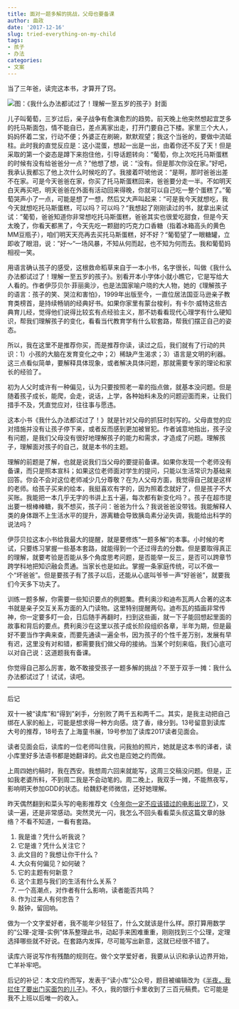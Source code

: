 ```yaml
---
title: 面对一题多解的挑战，父母也要备课
author: 曲政
date: '2017-12-16'
slug: tried-everything-on-my-child
tags:
- 孩子
- 办法
categories:
- 文案
---
```

当了三年爸，读完这本书，才算开了窍。

![图：《我什么办法都试过了！理解一至五岁的孩子》封面](https://tva1.sinaimg.cn/large/006tNbRwly1g9qq76tihrj30ty13ehdt.jpg)

儿子叫葡萄，三岁过后，亲子战争有愈演愈烈的趋势。前天晚上他突然想起宜芝多的托马斯面包，情不能自已，差点离家出走，打开门要自己下楼。家里三个大人，妈妈怀着二宝，行动不便；外婆正在刷碗，默默观望；我这个当爸的，要做中流砥柱。此时我的直觉反应是：这小混蛋，想起一出是一出，由着你还不反了天！但是采取的第一个姿态是蹲下来抱住他，引导话题转向：“葡萄，你上次吃托马斯蛋糕的时候有没有给爸爸分一点？”他想了想，说：“没有。但是那次你没在家。”好吧，我承认我都忘了他上次什么时候吃的了。我接着吓唬他说：“是啊，那时爸爸出差不在家。可是今天爸爸在家，你买了托马斯蛋糕回来，爸爸要分走一半。不如明天白天再买吧，明天爸爸在外面有活动回来得晚，你就可以自己吃一整个蛋糕了。”葡萄哭声小了一点，可能是想了一想，然后又大声叫起来：“可是我今天就想吃，我今天就想吃托马斯蛋糕，可以吗？可以吗？“我想起了刚刚读过的书，就拿出来试试：”葡萄，爸爸知道你非常想吃托马斯蛋糕，爸爸其实也很爱吃甜食，但是今天太晚了，你看天都黑了，今天先吃一颗甜的巧克力口香糖（指着冰箱高头的黄色MM豆瓶子），咱们明天天亮再去买托马斯蛋糕，好不好？“葡萄望了一眼糖罐，立即收了眼泪，说：”好～“一场风暴，不知从何而起，也不知为何而去。我和葡萄妈相视一笑。

用语言确认孩子的感受，这根救命稻草来自于一本小书，名字很长，叫做《我什么办法都试过了！理解一至五岁的孩子》。别看开本小字体小就小瞧它，它是写给大人看的。作者伊莎贝尔·菲丽奥沙，也是法国家喻户晓的大人物，她的《理解孩子的语言：孩子的笑、哭泣和害怕》，1999年出版至今，一直位居法国亚马逊亲子教育类榜首，是持续畅销的经典好书。如果你家里有蒙台梭利，有卡尔·威特这些古典育儿经，觉得他们说得比较玄有点经验主义，那不妨看看现代心理学有什么硬知识，帮我们理解孩子的变化，看看当代教育学有什么软套路，帮我们摆正自己的姿态。

所以，我在这里不是推荐你买，而是推荐你读，读过之后，我们就有了行动的共识：1）小孩的大脑在发育变化之中；2）稀缺产生渴求；3）语言是文明的利器。这三点看似简单，要解释具体现象，或者解决具体问题，那就需要专家的理论和家长的经验了。

初为人父时或许有一种偏见，认为只要按照老一辈的指点做，就基本没问题。但是随着孩子成长，能爬，会走，说话，上学，各种始料未及的问题迎面而来，让我们措手不及，凭直觉应对，往往事与愿违。

这本小书《我什么办法都试过了！》就是针对父母的抓狂时刻写的。父母直觉的应对措施并没有让孩子停下来，或者反而感到更加被冒犯。作者诚意地指出，孩子没有问题，是我们父母没有很好地理解孩子的能力和需求，才造成了问题。理解孩子，理解面对孩子的自己，就是本书的主题。

理解的前题是了解，也就是说我们当父母的要提前备课。如果你发现一个老师没有备课，而只是照本宣科；如果这位老师面对学生的提问，只能以生活常识为基础来回答。你会不会对这位老师减少几分尊敬？在为人父母方面，我觉得自己就是这样的老师。给孩子买来的绘本，我挺喜欢有字的，因为照着念就好了，但是孩子不大买账。我能把一本几乎无字的书讲上五十遍，每次都有新变化吗？。孩子在超市提出要一根棒棒糖，我不想买，孩子问：爸爸为什么？我说爸爸没带钱。我能解释人类的身体跟不上生活水平的提升，游离糖会导致胰岛素分泌失调，我能给出科学的说法吗？

伊莎贝拉这本小书给我最大的提醒，就是要修炼“一题多解”的本事。小时候的考试，只要练习掌握一些基本套路，就能得到一个还过得去的分数。但是要取得真正的理解，就要考验是否能从多个角度思考问题，是否能举一反三，是否可以跨章节跨学科地把知识融会贯通。当家长也是如此。掌握一条家庭传统，可以不做一个“坏爸爸”。但是要孩子有了孩子以后，还能从心底叫爷爷一声“好爸爸”，就要我们今天多下功夫了。

训练一题多解，你需要一些知识要点的例题集。费利奥沙和迪布瓦两人合著的这本书就是亲子交互关系方面的入门读物。这里特别提醒两句。迪布瓦的插画非常传神，你一定要多盯一会，日后随手再翻时，扫到这些画，就一下子能回想起里面的故事和背后的要点。费利奥沙在这里以孩子成长阶段组织各章，半年为期，但是最好不要当作字典来查，而要先通读一遍全书，因为孩子的个性千差万别，发展有早有迟，这里没有对和错，都需要我们做父母的接纳。当某个时刻来临，我们心底可以对自己说：这道题我有备课。

你觉得自己那么厉害，敢不敢接受孩子一题多解的挑战？不至于双手一摊：我什么办法都试过了！试试，读吧。

------

后记

双十一被“读库”和“得到”剁手，分别败了两千五和两千二。其实，是我主动把自己绑在人家的船上，可能是想求得一种方向感。烧了香，缘分到。13号留意到读库大号的推荐，18号去了上海童书展，19号参加了读库2017读者见面会。

读者见面会后，读库的一位老师叫住我，问我拍的照片，她就是这本书的译者，读小库里好多法语书都是她翻译的。此文也是应她之约而做。

上周四她约稿时，我在西安。我想周六回来就能写，这周三交稿没问题。但是，正如我老婆所料，不到周二我是不会动笔的。周二晚上，我双手一摊，不能熬夜写，影响明天参加GDD的状态。给魏舒老师微信，还好她理解。

昨天偶然翻到和菜头写的电影推荐文《[今年你一定不应该错过的电影出现了](https://link.jianshu.com?t=https://mp.weixin.qq.com/s/zRjXU8b5vgbJSygnxKpL5Q)》，又读一遍，还是非常感动。突然灵光一闪，我怎么不回头看看菜头叔这篇文章的脉络？不看不知道，一看有套路。

1.  我是谁？凭什么听我说？
2.  它是谁？凭什么关注它？
3.  此文目的？我想让你干什么？
4.  大众有何偏见？如何破？
5.  它的主题有何新意？
6.  这个主题与我们的生活有什么关系？
7.  一个高潮点，对作者有什么影响，读者能否共鸣？
8.  作为过来人有何忠告？
9.  敲钟，留回响。

做为一个文字爱好者，我不能年少轻狂了，什么文就该是什么样。原打算用数学的“公理-定理-实例”体系整理此书，动起手来困难重重，刚刚找到三个公理，定理选择哪些就不好说。在套路内发挥，尽可能写出新意，这就已经很不错了。

读库六哥说写作有残酷的规则在。做个文学爱好者，我要从认识和承认边界开始，亡羊补牢吧。

后记的补记：本文应约而写，发表于“读小库”公众号，题目被编辑改为《[半夜，我拦住了要出门买面包的儿子](https://mp.weixin.qq.com/s/_jjAwCH2nSv9PGHGPjGstg)》。不久，我的银行卡里收到了三百元稿费。它可能是我不上班以后唯一的收入。